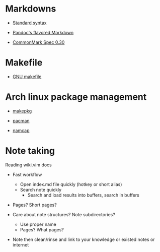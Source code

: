 # Markdowns

- [Standard syntax](markdowns/syntax.md)

- [Pandoc's flavored Markdown](markdowns/pandoc-flavored.md)

- [CommonMark Spec 0.30](markdowns/commonmark-spec.md)

# Makefile

- [GNU makefile](makefiles/gnu-makefile.md)

# Arch linux package management

- [makepkg](arch-package-managament/makepkg.md)

- [pacman](arch-package-managament/pacman.md)

- [namcap](arch-package-managament/namcap.md)

# Note taking

Reading wiki.vim docs

- Fast workflow
  + Open index.md file quickly (hotkey or short alias)
  + Search note quickly
    * Search and load results into buffers, search in buffers
- Pages? Short pages?
- Care about note structures? Note subdirectories?
  + Use proper name
  + Pages? What pages?

- Note then clean/rinse and link to your knowledge or existed notes or internet
